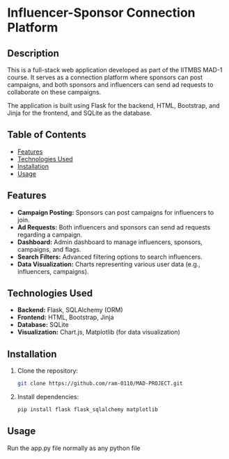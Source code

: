 # Influencer-Sponsor Connection Platform

## Description
This is a full-stack web application developed as part of the IITMBS MAD-1 course. It serves as a connection platform where sponsors can post campaigns, and both sponsors and influencers can send ad requests to collaborate on these campaigns.

The application is built using Flask for the backend, HTML, Bootstrap, and Jinja for the frontend, and SQLite as the database.

## Table of Contents
- [Features](#features)
- [Technologies Used](#technologies-used)
- [Installation](#installation)
- [Usage](#usage)


## Features
- **Campaign Posting:** Sponsors can post campaigns for influencers to join.
- **Ad Requests:** Both influencers and sponsors can send ad requests regarding a campaign.
- **Dashboard:** Admin dashboard to manage influencers, sponsors, campaigns, and flags.
- **Search Filters:** Advanced filtering options to search influencers.
- **Data Visualization:** Charts representing various user data (e.g., influencers, campaigns).

## Technologies Used
- **Backend:** Flask, SQLAlchemy (ORM)
- **Frontend:** HTML, Bootstrap, Jinja
- **Database:** SQLite
- **Visualization:** Chart.js, Matplotlib (for data visualization)

## Installation
1. Clone the repository:
   ```bash
   git clone https://github.com/ram-0110/MAD-PROJECT.git
2. Install dependencies:
   ```bash
   pip install flask flask_sqlalchemy matplotlib   

## Usage
Run the app.py file normally as any python file
